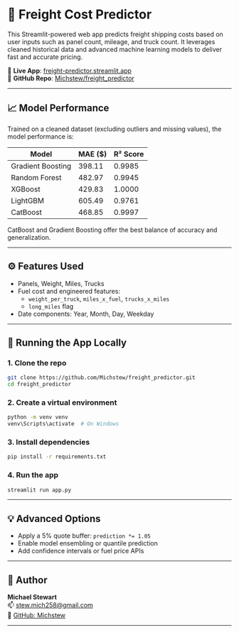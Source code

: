 
# 🚛 Freight Cost Predictor

This Streamlit-powered web app predicts freight shipping costs based on user inputs such as panel count, mileage, and truck count. It leverages cleaned historical data and advanced machine learning models to deliver fast and accurate pricing.

🔗 **Live App**: [freight-predictor.streamlit.app](https://freight-predictor.streamlit.app)  
📂 **GitHub Repo**: [Michstew/freight_predictor](https://github.com/Michstew/freight_predictor)

---

## 📈 Model Performance

Trained on a cleaned dataset (excluding outliers and missing values), the model performance is:

| Model           | MAE ($) | R² Score |
|------------------|---------|----------|
| Gradient Boosting | 398.11  | 0.9985   |
| Random Forest     | 482.97  | 0.9945   |
| XGBoost           | 429.83  | 1.0000   |
| LightGBM          | 605.49  | 0.9761   |
| CatBoost          | 468.85  | 0.9997   |

CatBoost and Gradient Boosting offer the best balance of accuracy and generalization.

---

## ⚙️ Features Used

- Panels, Weight, Miles, Trucks
- Fuel cost and engineered features:
  - `weight_per_truck`, `miles_x_fuel`, `trucks_x_miles`
  - `long_miles` flag
- Date components: Year, Month, Day, Weekday

---

## 🚀 Running the App Locally

### 1. Clone the repo
```bash
git clone https://github.com/Michstew/freight_predictor.git
cd freight_predictor
```

### 2. Create a virtual environment
```bash
python -m venv venv
venv\Scripts\activate  # On Windows
```

### 3. Install dependencies
```bash
pip install -r requirements.txt
```

### 4. Run the app
```bash
streamlit run app.py
```

---

## 💡 Advanced Options

- Apply a 5% quote buffer: `prediction *= 1.05`
- Enable model ensembling or quantile prediction
- Add confidence intervals or fuel price APIs

---

## 👤 Author

**Michael Stewart**  
📫 stew.mich258@gmail.com  
🔗 [GitHub: Michstew](https://github.com/Michstew)

---
